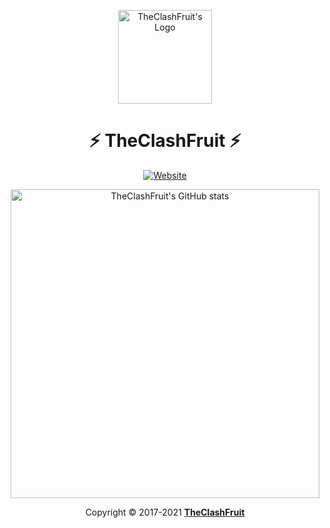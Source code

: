 <p align="center">
  <img alt="TheClashFruit's Logo" src="https://avatars.githubusercontent.com/u/55049569?s=400&u=08ce4269c508d7b2a698c7ee894ba2dd3139c7d5&v=4" height="150px" width="150px">
  <h1 align="center">⚡ TheClashFruit ⚡</h1>
</p>

<p align="center" id="badges">
  <a href="https://www.theclashfruit.ga"><img alt="Website" src="https://img.shields.io/website?style=for-the-badge&url=https%3A%2F%2Fwww.theclashfruit.ga"></a>
</p>

<p align="center">
  <img alt="TheClashFruit's GitHub stats" src="https://github-readme-stats.vercel.app/api?username=TheClashFruit&show_icons=true&count_private=true&bg_color=00000000&text_color=007769b3&icon_color=00796b&title_color=00796b&border_color=007769b3" align="center" width="494px">
</p>

<p align="center">
  Copyright &copy; 2017-2021 <a href="https://bit.ly/3bgQPpC"><b>TheClashFruit</b></a>
</p>
